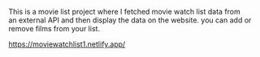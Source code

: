This is a movie list project where I fetched movie watch list data from          
an external API and then display the data on the website. you can add or remove films from your list.                                                                                                 
 
https://moviewatchlist1.netlify.app/      
